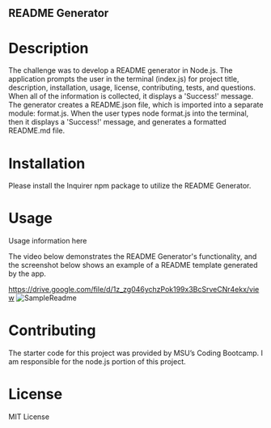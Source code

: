## README Generator

# Description

The challenge was to develop a README generator in Node.js. The application prompts the user in the terminal (index.js) for project title, description, installation, usage, license, contributing, tests, and questions. When all of the information is collected, it displays a 'Success!' message. The generator creates a README.json file, which is imported into a separate module: format.js. When the user types node format.js into the terminal, then it displays a 'Success!' message, and generates a formatted README.md file. 

# Installation

Please install the Inquirer npm package to utilize the README Generator.

# Usage

Usage information here

The video below demonstrates the README Generator's functionality, and the screenshot below shows an example of a README template generated by the app.

https://drive.google.com/file/d/1z_zg046ychzPok199x3BcSrveCNr4ekx/view
![SampleReadme](https://github.com/beastrobel/readme-generator/assets/137853377/73556f77-bfcd-4a73-9903-bfa507c22fd8)


# Contributing

The starter code for this project was provided by MSU’s Coding Bootcamp. I am responsible for the node.js portion of this project.

# License

MIT License

